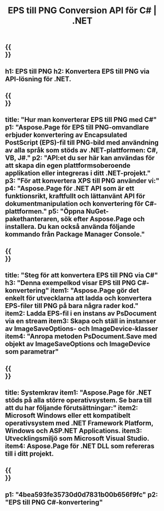 ﻿---
translation: true
template: /_templates/_conversion-child-net.md
title: EPS till PNG Conversion API för C# | .NET
url: /net/conversion/eps-to-png/
description: Exempelkod för konvertering av EPS till PNG C#. Använd API-exempelkod för batch-EPS-filer till PNG-konvertering inom VB.NET, Asp.NET eller någon .NET-baserad applikation.
informat: EPS
outformat: PNG
otherformats: XPS PS
---

{{<section banner>}}
---
h1: EPS till PNG
h2: Konvertera EPS till PNG via API-lösning för .NET.
---

{{<section overview>}}
---
title: "Hur man konverterar EPS till PNG med C#"
p1: "Aspose.Page för EPS till PNG-omvandlare erbjuder konvertering av Encapsulated PostScript (EPS)-fil till PNG-bild med användning av alla språk som stöds av .NET-plattformen: C#, VB, J#."
p2: "API:et du ser här kan användas för att skapa din egen plattformsoberoende applikation eller integreras i ditt .NET-projekt."
p3: "För att konvertera XPS till PNG använder vi:"
p4: "Aspose.Page för .NET API som är ett funktionsrikt, kraftfullt och lättanvänt API för dokumentmanipulation och konvertering för C#-plattformen."
p5: "Öppna NuGet-pakethanteraren, sök efter Aspose.Page och installera. Du kan också använda följande kommando från Package Manager Console."
---

{{<section feature1>}}
---
title: "Steg för att konvertera EPS till PNG via C#"
h3: "Denna exempelkod visar EPS till PNG C#-konvertering"
item1: "Aspose.Page gör det enkelt för utvecklarna att ladda och konvertera EPS-filer till PNG på bara några rader kod."
item2: Ladda EPS-fil i en instans av PsDocument via en stream
item3: Skapa och ställ in instanser av ImageSaveOptions- och ImageDevice-klasser
item4: "Anropa metoden PsDocument.Save med objekt av ImageSaveOptions och ImageDevice som parametrar"
---

{{<section feature2>}}
---
title: Systemkrav
item1: "Aspose.Page för .NET stöds på alla större operativsystem. Se bara till att du har följande förutsättningar:"
item2: Microsoft Windows eller ett kompatibelt operativsystem med .NET Framework Platform, Windows och ASP.NET Applications.
item3: Utvecklingsmiljö som Microsoft Visual Studio.
item4: Aspose.Page för .NET DLL som refereras till i ditt projekt.
---

{{<section gist>}}
---
p1: "4bea593fe35730d0d7831b00b656f9fc"
p2: "EPS till PNG C#-konvertering"
---

